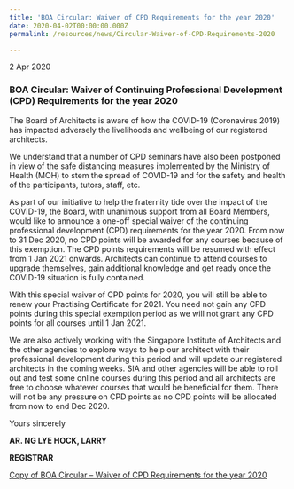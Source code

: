 ```yaml
---
title: 'BOA Circular: Waiver of CPD Requirements for the year 2020'
date: 2020-04-02T00:00:00.000Z
permalink: /resources/news/Circular-Waiver-of-CPD-Requirements-2020

---
```


2 Apr 2020

### **BOA Circular: Waiver of Continuing Professional Development (CPD) Requirements for the year 2020**

The Board of Architects is aware of how the COVID-19 (Coronavirus 2019) has impacted adversely the livelihoods and wellbeing of our registered architects. 

We understand that a number of CPD seminars have also been postponed in view of the safe distancing measures implemented by the Ministry of Health (MOH) to stem the spread of COVID-19 and for the safety and health of the participants, tutors, staff, etc. 

As part of our initiative to help the fraternity tide over the impact of the COVID-19, the Board, with unanimous support from all Board Members, would like to announce a one-off special waiver of the continuing professional development (CPD) requirements for the year 2020. From now to 31 Dec 2020, no CPD points will be awarded for any courses because of this exemption. The CPD points requirements will be resumed with effect from 1 Jan 2021 onwards. Architects can continue to attend courses to upgrade themselves, gain additional knowledge and get ready once the COVID-19 situation is fully contained.

With this special waiver of CPD points for 2020, you will still be able to renew your Practising Certificate for 2021. You need not gain any CPD points during this special exemption period as we will not grant any CPD points for all courses until 1 Jan 2021.

We are also actively working with the Singapore Institute of Architects and the other agencies to explore ways to help our architect with their professional development during this period and will update our registered architects in the coming weeks. SIA and other agencies will be able to roll out and test some online courses during this period and all architects are free to choose whatever courses that would be beneficial for them. There will not be any pressure on CPD points as no CPD points will be allocated from now to end Dec 2020.


Yours sincerely

**AR. NG LYE HOCK, LARRY**

**REGISTRAR**

[Copy of BOA Circular – Waiver of CPD Requirements for the year 2020]({{site.baseurl}}/files/BOA_Circular_CPD_Waiver_2020.pdf)
